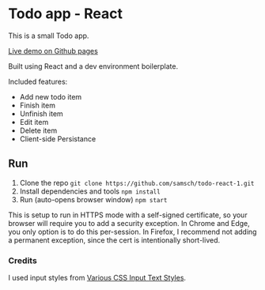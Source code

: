 # Todo app - React
This is a small Todo app.

[Live demo on Github pages](https://samsch.github.io/todo-react-1/)

Built using React and a dev environment boilerplate.

Included features:
- Add new todo item
- Finish item
- Unfinish item
- Edit item
- Delete item
- Client-side Persistance

## Run

1. Clone the repo `git clone https://github.com/samsch/todo-react-1.git`
2. Install dependencies and tools `npm install`
3. Run (auto-opens browser window) `npm start`

This is setup to run in HTTPS mode with a self-signed certificate, so your browser will require you to add a security exception. In Chrome and Edge, you only option is to do this per-session. In Firefox, I recommend not adding a permanent exception, since the cert is intentionally short-lived.

### Credits

I used input styles from [Various CSS Input Text Styles](http://callmenick.com/post/various-css-input-text-styles).
